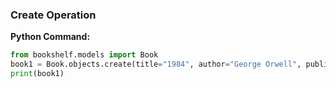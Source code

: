 ### Create Operation

**Python Command:**

```python
from bookshelf.models import Book
book1 = Book.objects.create(title="1984", author="George Orwell", publication_year=1949)
print(book1)